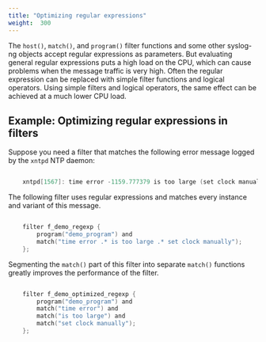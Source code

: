 ```yaml
---
title: "Optimizing regular expressions"
weight:  300
---
```

<!-- DISCLAIMER: This file is based on the syslog-ng Open Source Edition documentation https://github.com/balabit/syslog-ng-ose-guides/commit/2f4a52ee61d1ea9ad27cb4f3168b95408fddfdf2 and is used under the terms of The syslog-ng Open Source Edition Documentation License. The file has been modified by Axoflow. -->

The `host()`, `match()`, and `program()` filter functions and some other syslog-ng objects accept regular expressions as parameters. But evaluating general regular expressions puts a high load on the CPU, which can cause problems when the message traffic is very high. Often the regular expression can be replaced with simple filter functions and logical operators. Using simple filters and logical operators, the same effect can be achieved at a much lower CPU load.


## Example: Optimizing regular expressions in filters

Suppose you need a filter that matches the following error message logged by the `xntpd` NTP daemon:

```c

    xntpd[1567]: time error -1159.777379 is too large (set clock manually);

```

The following filter uses regular expressions and matches every instance and variant of this message.

```c

    filter f_demo_regexp {
        program("demo_program") and
        match("time error .* is too large .* set clock manually");
    };

```

Segmenting the `match()` part of this filter into separate `match()` functions greatly improves the performance of the filter.

```c

    filter f_demo_optimized_regexp {
        program("demo_program") and
        match("time error") and
        match("is too large") and
        match("set clock manually");
    };

```

